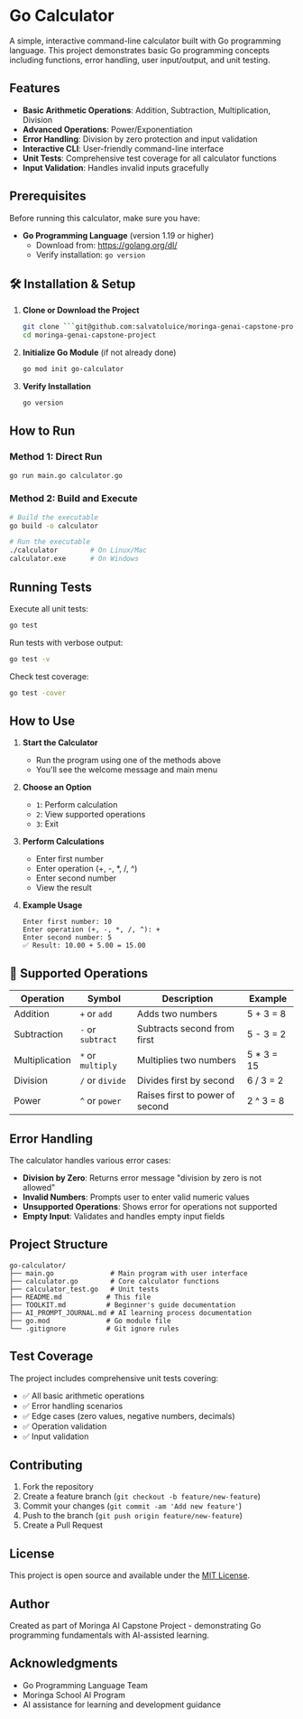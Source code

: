 #  Go Calculator

A simple, interactive command-line calculator built with Go programming language. This project demonstrates basic Go programming concepts including functions, error handling, user input/output, and unit testing.

##  Features

- **Basic Arithmetic Operations**: Addition, Subtraction, Multiplication, Division
- **Advanced Operations**: Power/Exponentiation
- **Error Handling**: Division by zero protection and input validation
- **Interactive CLI**: User-friendly command-line interface
- **Unit Tests**: Comprehensive test coverage for all calculator functions
- **Input Validation**: Handles invalid inputs gracefully

##  Prerequisites

Before running this calculator, make sure you have:

- **Go Programming Language** (version 1.19 or higher)
  - Download from: https://golang.org/dl/
  - Verify installation: `go version`

## 🛠️ Installation & Setup

1. **Clone or Download the Project**
   ```bash
   git clone ```git@github.com:salvatoluice/moringa-genai-capstone-project.git```
   cd moringa-genai-capstone-project
   ```

2. **Initialize Go Module** (if not already done)
   ```bash
   go mod init go-calculator
   ```

3. **Verify Installation**
   ```bash
   go version
   ```

##  How to Run

### Method 1: Direct Run
```bash
go run main.go calculator.go
```

### Method 2: Build and Execute
```bash
# Build the executable
go build -o calculator

# Run the executable
./calculator        # On Linux/Mac
calculator.exe      # On Windows
```

##  Running Tests

Execute all unit tests:
```bash
go test
```

Run tests with verbose output:
```bash
go test -v
```

Check test coverage:
```bash
go test -cover
```

##  How to Use

1. **Start the Calculator**
   - Run the program using one of the methods above
   - You'll see the welcome message and main menu

2. **Choose an Option**
   - `1`: Perform calculation
   - `2`: View supported operations
   - `3`: Exit

3. **Perform Calculations**
   - Enter first number
   - Enter operation (+, -, *, /, ^)
   - Enter second number
   - View the result

4. **Example Usage**
   ```
   Enter first number: 10
   Enter operation (+, -, *, /, ^): +
   Enter second number: 5
   ✅ Result: 10.00 + 5.00 = 15.00
   ```

## 🔧 Supported Operations

| Operation | Symbol | Description | Example |
|-----------|--------|-------------|---------|
| Addition | `+` or `add` | Adds two numbers | 5 + 3 = 8 |
| Subtraction | `-` or `subtract` | Subtracts second from first | 5 - 3 = 2 |
| Multiplication | `*` or `multiply` | Multiplies two numbers | 5 * 3 = 15 |
| Division | `/` or `divide` | Divides first by second | 6 / 3 = 2 |
| Power | `^` or `power` | Raises first to power of second | 2 ^ 3 = 8 |

##  Error Handling

The calculator handles various error cases:

- **Division by Zero**: Returns error message "division by zero is not allowed"
- **Invalid Numbers**: Prompts user to enter valid numeric values
- **Unsupported Operations**: Shows error for operations not supported
- **Empty Input**: Validates and handles empty input fields

##  Project Structure

```
go-calculator/
├── main.go              # Main program with user interface
├── calculator.go        # Core calculator functions
├── calculator_test.go   # Unit tests
├── README.md           # This file
├── TOOLKIT.md          # Beginner's guide documentation
├── AI_PROMPT_JOURNAL.md # AI learning process documentation
├── go.mod              # Go module file
└── .gitignore          # Git ignore rules
```

##  Test Coverage

The project includes comprehensive unit tests covering:

- ✅ All basic arithmetic operations
- ✅ Error handling scenarios
- ✅ Edge cases (zero values, negative numbers, decimals)
- ✅ Operation validation
- ✅ Input validation

##  Contributing

1. Fork the repository
2. Create a feature branch (`git checkout -b feature/new-feature`)
3. Commit your changes (`git commit -am 'Add new feature'`)
4. Push to the branch (`git push origin feature/new-feature`)
5. Create a Pull Request

##  License

This project is open source and available under the [MIT License](LICENSE).

##  Author

Created as part of Moringa AI Capstone Project - demonstrating Go programming fundamentals with AI-assisted learning.

##  Acknowledgments

- Go Programming Language Team
- Moringa School AI Program
- AI assistance for learning and development guidance